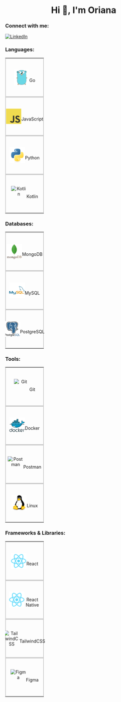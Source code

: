 <h1 align="center">Hi 👋, I'm Oriana</h1>

<h3 align="left">Connect with me:</h3>
<p align="left">
  <a href="https://linkedin.com/in/oriana-i-143588119" target="blank">
    <img  src="https://raw.githubusercontent.com/rahuldkjain/github-profile-readme-generator/master/src/images/icons/Social/linked-in-alt.svg" alt="LinkedIn" height="30" width="40" />
  </a>
</p>

<h3 align="left">Languages:</h3>
<table >
  <tr>
    <td style="width: 100px; height: 100px; padding: 10px; border: 2px solid #ccc; text-align: center; display: flex; justify-content: center; align-items: center;">
      <img src="https://raw.githubusercontent.com/devicons/devicon/master/icons/go/go-original.svg" alt="Go" width="50" height="50"/>
      <br>Go
    </td>
    <td align="center" style="width: 100px; height: 100px; padding: 10px; border: 2px solid #ccc; text-align: center; display: flex; justify-content: center; align-items: center;">
      <img src="https://raw.githubusercontent.com/devicons/devicon/master/icons/javascript/javascript-original.svg" alt="JavaScript" width="50" height="50"/>
      <br>JavaScript
    </td>
    <td align="center" style="width: 100px; height: 100px; padding: 10px; border: 2px solid #ccc; text-align: center; display: flex; justify-content: center; align-items: center;">
      <img src="https://raw.githubusercontent.com/devicons/devicon/master/icons/python/python-original.svg" alt="Python" width="50" height="50"/>
      <br>Python
    </td>
    <td align="center" style="width: 100px; height: 100px; padding: 10px; border: 2px solid #ccc; text-align: center; display: flex; justify-content: center; align-items: center;">
      <img src="https://www.vectorlogo.zone/logos/kotlinlang/kotlinlang-icon.svg" alt="Kotlin" width="50" height="50"/>
      <br>Kotlin
    </td>
  </tr>
</table>

<h3 align="left">Databases:</h3>
<table>
  <tr>
    <td align="center" style="width: 100px; height: 100px; padding: 10px; border: 2px solid #ccc; text-align: center; display: flex; justify-content: center; align-items: center;">
      <img src="https://raw.githubusercontent.com/devicons/devicon/master/icons/mongodb/mongodb-original-wordmark.svg" alt="MongoDB" width="50" height="50"/>
      <br>MongoDB
    </td>
    <td align="center" style="width: 100px; height: 100px; padding: 10px; border: 2px solid #ccc; text-align: center; display: flex; justify-content: center; align-items: center;">
      <img src="https://raw.githubusercontent.com/devicons/devicon/master/icons/mysql/mysql-original-wordmark.svg" alt="MySQL" width="50" height="50"/>
      <br>MySQL
    </td>
    <td align="center" style="width: 100px; height: 100px; padding: 10px; border: 2px solid #ccc; text-align: center; display: flex; justify-content: center; align-items: center;">
      <img src="https://raw.githubusercontent.com/devicons/devicon/master/icons/postgresql/postgresql-original-wordmark.svg" alt="PostgreSQL" width="50" height="50"/>
      <br>PostgreSQL
    </td>
  </tr>
</table>

<h3 align="left">Tools:</h3>
<table>
  <tr>
    <td align="center" style="width: 100px; height: 100px; padding: 10px; border: 2px solid #ccc; text-align: center; display: flex; justify-content: center; align-items: center;">
      <img src="https://www.vectorlogo.zone/logos/git-scm/git-scm-icon.svg" alt="Git" width="50" height="50"/>
      <br>Git
    </td>
    <td align="center" style="width: 100px; height: 100px; padding: 10px; border: 2px solid #ccc; text-align: center; display: flex; justify-content: center; align-items: center;">
      <img src="https://raw.githubusercontent.com/devicons/devicon/master/icons/docker/docker-original-wordmark.svg" alt="Docker" width="50" height="50"/>
      <br>Docker
    </td>
    <td align="center" style="width: 100px; height: 100px; padding: 10px; border: 2px solid #ccc; text-align: center; display: flex; justify-content: center; align-items: center;">
      <img src="https://www.vectorlogo.zone/logos/getpostman/getpostman-icon.svg" alt="Postman" width="50" height="50"/>
      <br>Postman
    </td>
    <td align="center" style="width: 100px; height: 100px; padding: 10px; border: 2px solid #ccc; text-align: center; display: flex; justify-content: center; align-items: center;">
      <img src="https://raw.githubusercontent.com/devicons/devicon/master/icons/linux/linux-original.svg" alt="Linux" width="50" height="50"/>
      <br>Linux
    </td>
  </tr>
</table>

<h3 align="left">Frameworks & Libraries:</h3>
<table>
  <tr>
    <td align="center" style="width: 100px; height: 100px; padding: 10px; border: 2px solid #ccc; text-align: center; display: flex; justify-content: center; align-items: center;">
      <img src="https://raw.githubusercontent.com/devicons/devicon/master/icons/react/react-original.svg" alt="React" width="50" height="50"/>
      <br>React
    </td>
    <td align="center" style="width: 100px; height: 100px; padding: 10px; border: 2px solid #ccc; text-align: center; display: flex; justify-content: center; align-items: center;">
      <img src="https://raw.githubusercontent.com/devicons/devicon/master/icons/react/react-original.svg" alt="React Native" width="50" height="50"/>
      <br>React Native
    </td>
    <td align="center" style="width: 100px; height: 100px; padding: 10px; border: 2px solid #ccc; text-align: center; display: flex; justify-content: center; align-items: center;">
      <img src="https://www.vectorlogo.zone/logos/tailwindcss/tailwindcss-icon.svg" alt="TailwindCSS" width="50" height="50"/>
      <br>TailwindCSS
    </td>
    <td align="center" style="width: 100px; height: 100px; padding: 10px; border: 2px solid #ccc; text-align: center; display: flex; justify-content: center; align-items: center;">
      <img src="https://www.vectorlogo.zone/logos/figma/figma-icon.svg" alt="Figma" width="50" height="50"/>
      <br>Figma
    </td>
  </tr>
</table>
